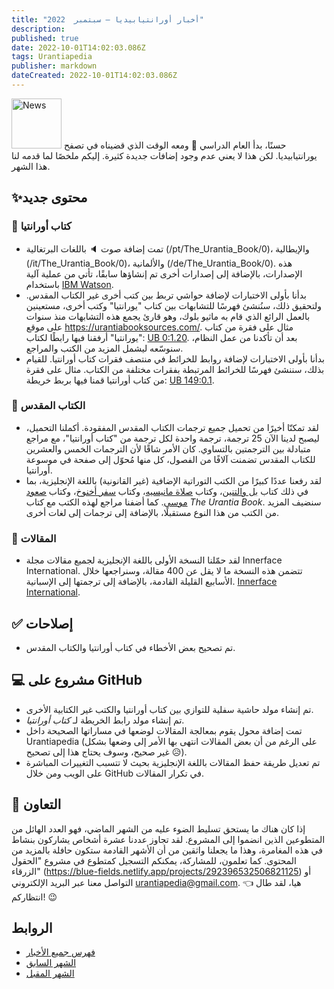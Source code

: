 ```yaml
---
title: "أخبار أورانتيابيديا — سبتمبر  2022"
description:
published: true
date: 2022-10-01T14:02:03.086Z
tags: Urantiapedia
publisher: markdown
dateCreated: 2022-10-01T14:02:03.086Z
---
```


<img src="/_assets/svg/icon-news.svg" alt="News" style="width: 80px;"> حسنًا، بدأ العام الدراسي :school: ومعه الوقت الذي قضيناه في تصفح يورانتيابيديا. لكن هذا لا يعني عدم وجود إضافات جديدة كثيرة. إليكم ملخصًا لما قدمه لنا هذا الشهر.

## :sparkles:محتوى جديد

### :blue_book: كتاب أورانتيا

- تمت إضافة صوت :speaker: باللغات البرتغالية (/pt/The_Urantia_Book/0)، والإيطالية (/it/The_Urantia_Book/0)، والألمانية (/de/The_Urantia_Book/0). هذه الإصدارات، بالإضافة إلى إصدارات أخرى تم إنشاؤها سابقًا، تأتي من عملية آلية باستخدام [IBM Watson](https://www.ibm.com/es-es/cloud/watson-speech-to-text).
- بدأنا بأولى الاختبارات لإضافة حواشي تربط بين كتب أخرى غير الكتاب المقدس. ولتحقيق ذلك، سنُنشئ فهرسًا للتشابهات بين كتاب "يورانتيا" وكتب أخرى، مستعينين بالعمل الرائع الذي قام به ماثيو بلوك، وهو قارئ يجمع هذه التشابهات منذ سنوات على موقع https://urantiabooksources.com/. مثال على فقرة من كتاب "يورانتيا" أرفقنا فيها رابطًا لكتاب: [UB 0:1.20](/en/The_Urantia_Book/0#p1_20). بعد أن تأكدنا من عمل النظام، سنوسّعه ليشمل المزيد من الكتب والمراجع.
- بدأنا بأولى الاختبارات لإضافة روابط للخرائط في منتصف فقرات كتاب أورانتيا. للقيام بذلك، سننشئ فهرسًا للخرائط المرتبطة بفقرات مختلفة من الكتاب. مثال على فقرة من كتاب أورانتيا قمنا فيها بربط خريطة: [UB 149:0.1](/en/The_Urantia_Book/149#p0_1).

### :closed_book: الكتاب المقدس

- لقد تمكنّا أخيرًا من تحميل جميع ترجمات الكتاب المقدس المفقودة. أكملنا التحميل، ليصبح لدينا الآن 25 ترجمة، ترجمة واحدة لكل ترجمة من "كتاب أورانتيا"، مع مراجع متبادلة بين الترجمتين بالتساوي. كان الأمر شاقًا لأن الترجمات الخمس والعشرين للكتاب المقدس تضمنت آلافًا من الفصول، كل منها مُحوّل إلى صفحة في موسوعة أورانتيا.
- لقد رفعنا عددًا كبيرًا من الكتب التوراتية الإضافية (غير القانونية) باللغة الإنجليزية، بما في ذلك كتاب [بل والتنين](/en/Bible/Bel_and_the_Dragon/Index)، وكتاب [صلاة مانيسيه](/en/Bible/Prayer_of_Manesseh/Index)، وكتاب [سفر أخنوخ](/en/Bible/Book_of_Enoch/Index)، وكتاب [صعود موسى](/en/Bible/Assumption_of_Moses/Index). كما أضفنا مراجع لهذه الكتب مع كتاب _The Urantia Book_. سنضيف المزيد من الكتب من هذا النوع مستقبلًا، بالإضافة إلى ترجمات إلى لغات أخرى.

### :page_with_curl: المقالات

- لقد حمّلنا النسخة الأولى باللغة الإنجليزية لجميع مقالات مجلة Innerface International. تتضمن هذه النسخة ما لا يقل عن 400 مقالة، وسنراجعها خلال الأسابيع القليلة القادمة، بالإضافة إلى ترجمتها إلى الإسبانية. [Innerface International](/en/index/articles#innerface-international).

## :white_check_mark: إصلاحات

- تم تصحيح بعض الأخطاء في كتاب أورانتيا والكتاب المقدس.

## :computer: مشروع على GitHub

- تم إنشاء مولد حاشية سفلية للتوازي بين كتاب أورانتيا والكتب غير الكتابية الأخرى.
- تم إنشاء مولد رابط الخريطة لـ _كتاب أورانتيا_.
- تمت إضافة محول يقوم بمعالجة المقالات لوضعها في مساراتها الصحيحة داخل Urantiapedia (على الرغم من أن بعض المقالات انتهى بها الأمر إلى وضعها بشكل غير صحيح، وسوف يحتاج هذا إلى تصحيح :disappointed_relieved:).
- تم تعديل طريقة حفظ المقالات باللغة الإنجليزية بحيث لا تتسبب التغييرات المباشرة على الويب ومن خلال GitHub في تكرار المقالات.

## :blue_heart: التعاون

إذا كان هناك ما يستحق تسليط الضوء عليه من الشهر الماضي، فهو العدد الهائل من المتطوعين الذين انضموا إلى المشروع. لقد تجاوز عددنا عشرة أشخاص يشاركون بنشاط في هذه المغامرة، وهذا ما يجعلنا واثقين من أن الأشهر القادمة ستكون حافلة بالمزيد من المحتوى. كما تعلمون، للمشاركة، يمكنكم التسجيل كمتطوع في مشروع "الحقول الزرقاء" (https://blue-fields.netlify.app/projects/292396532506821125) أو التواصل معنا عبر البريد الإلكتروني urantiapedia@gmail.com. :point_left: هيا، لقد طال انتظاركم! :wink:

## الروابط

- [فهرس جميع الأخبار](/ar/news)
- [الشهر السابق](/ar/news/2022/08)
- [الشهر المقبل](/ar/news/2022/10)